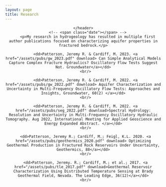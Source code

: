 ```yaml
---
layout: page
title: Research
---
```


<!-- Google tag (gtag.js) -->
<script async src="https://www.googletagmanager.com/gtag/js?id=G-QQLNFGW8CP"></script>
<script>
  window.dataLayer = window.dataLayer || [];
  function gtag(){dataLayer.push(arguments);}
  gtag('js', new Date());

  gtag('config', 'G-QQLNFGW8CP');
</script>

<!-- Post -->
<section class="post">
    <header class="major">

    </header>
        <!-- <span class="date"></span> -->
        <p>My research in hydrogeology has resulted in multiple first author publications focused on characterizing aquifer properties in fractured bedrock.</p>

      <dd>Patterson, Jeremy R. & Cardiff, M. 2023. <a href="/assets/pubs/gw_2023.pdf" download> Can Simple Analytical Models Capture Complex Fracture Hydraulics? Oscillatory Flow Tests Suggest Not. Groundwater</a></dd>
      <br/>

      <dd>Patterson, Jeremy R. & Cardiff, M. 2022. <a href="/assets/pubs/gw_2022.pdf" download> Aquifer Characterization and Uncertainty in Multi-Frequency Oscillatory Flow Tests: Approaches and Insights, Groundwater, 60(2) </a></dd>
      <br/>

      <dd>Patterson, Jeremy R. & Cardiff, M. 2022. <a href="/assets/pubs/seg_2022.pdf" download>Spectral Hydrology: Resolution and Uncertainty in Multi-Frequency Oscillatory Hydraulic Tomography. Aug 2022, International Meeting for Applied Geoscience and Energy Expanded Abstract. </a></dd>
      <br/>

      <dd>Patterson, Jeremy R.; Cardiff, M.; Feigl, K.L. 2020. <a href="/assets/pubs/geothermics_2020.pdf" download> Optimizing Geothermal Production in Fractured Rock Reservoirs Under Uncertainty, Geothermics, 88</a></dd>
      <br/>

      <dd>Patterson, Jeremy. R.; Cardiff, M.; et al.; 2017. <a href="/assets/pubs/tle_2017.pdf" download>Geothermal Reservoir Characterization Using Distributed Temperature Sensing at Brady Geothermal Field, Nevada. The Leading Edge, 36(12)</a></dd>
      <br/>

      
</section>
